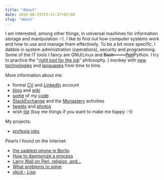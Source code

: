 ```yaml
---
title: "About"
date: 2018-06-23T23:17:17+02:00
slug: "about"
---
```


I am interested, among other things, in universal machines for information storage and manipulation :-). I like to find out how computer systems work and how to use and manage them effectively. To be a bit more specific, I dabble in system administration (operations), security and programming. Some of the IT tools I fancy are GNU/Linux and ~~Bash~~~~[Perl](https://www.perl.org)~~Python. I try to practice the "[right tool for the job](http://catb.org/esr/writings/unix-koans/shell-tools.html)" philosophy. [I](https://github.com/jreisinger/have-done) monkey with [new](https://github.com/jreisinger/blog/blob/master/posts/devops.md) [technologies](https://github.com/jreisinger/blog/blob/master/posts/docker.md) and [languages](https://golang.org/) from time to time.

More information about me:

- formal [CV](cv.html) and [LinkedIn](https://sk.linkedin.com/in/jozefreisinger) account
- [blog](https://jreisinger.blogspot.com/) and [wiki](http://wiki.reisinge.net)
- [some](https://metacpan.org/author/REISINGE) of my [code](https://github.com/jreisinger)
- [StackExchange](https://stackexchange.com/users/1010742/jreisinger)
  and the [Monastery](http://perlmonks.org/?node_id=6364;user=reisinge)
  activities
- [tweets](https://twitter.com/JozefReisinger) and [photos](https://www.flickr.com/photos/jozrei)
- wish [list](https://amzn.com/w/23WE353M6O53S) (buy me things if you
  want to make me happy :-))

My projects:

- [profesia jobs](http://jreisinger.github.io/profesia-jobs)

Pearls I found on the Internet:

- [the saddest phone in Berlin](http://perlmonks.org/?node_id=324763)
- [How to daemonize a process](http://world.std.com/~swmcd/steven/tech/daemon.html)
- [Larry Wall on Perl, religion, and...](https://interviews.slashdot.org/story/02/09/06/1343222/larry-wall-on-perl-religion-and)
- [What problems to solve](http://genius.cat-v.org/richard-feynman/writtings/letters/problems)
- [xkcd - Lisp](https://xkcd.com/224/)

